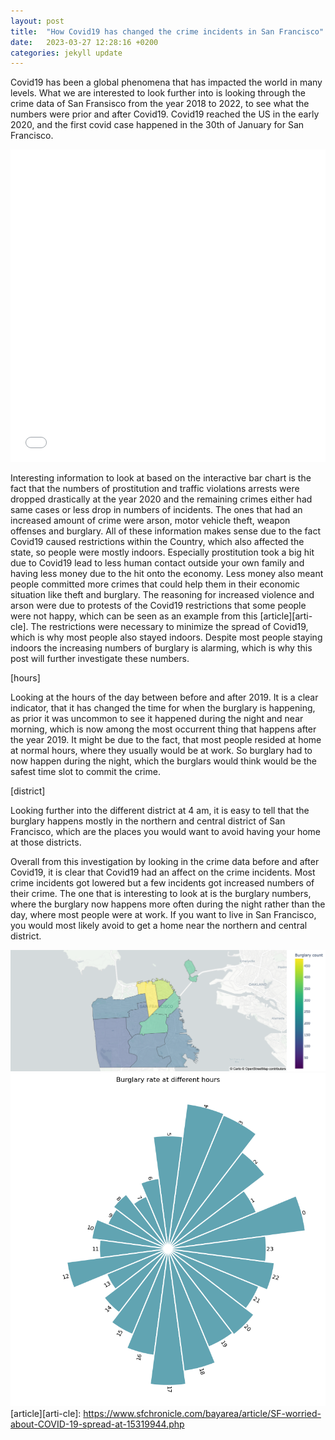 ```yaml
---
layout: post
title:  "How Covid19 has changed the crime incidents in San Francisco"
date:   2023-03-27 12:28:16 +0200
categories: jekyll update
---
```

Covid19 has been a global phenomena that has impacted the world in many levels. What we are interested to look further into is looking through the crime data of San Fransisco from the year 2018 to 2022, to see what the numbers were prior and after Covid19. Covid19 reached the US in the early 2020, and the first covid case happened in the 30th of January for San Francisco.

<iframe src="/assignment2.html"
    sandbox="allow-same-origin allow-scripts"
    width="100%"
    height="500"
    scrolling="no"
    seamless="seamless"
    frameborder="0">
</iframe>

Interesting information to look at based on the interactive bar chart is the fact that the numbers of prostitution and traffic violations arrests were dropped drastically at the year 2020 and the remaining crimes either had same cases or less drop in numbers of incidents. The ones that had an increased amount of crime were arson, motor vehicle theft, weapon offenses and burglary. All of these information makes sense due to the fact Covid19 caused restrictions within the Country, which also affected the state, so people were mostly indoors. Especially prostitution took a big hit due to Covid19 lead to less human contact outside your own family and having less money due to the hit onto the economy. Less money also meant people committed more crimes that could help them in their economic situation like theft and burglary. The reasoning for increased violence and arson were due to protests of the Covid19 restrictions that some people were not happy, which can be seen as an example from this [article][arti-cle]. The restrictions were necessary to minimize the spread of Covid19, which is why most people also stayed indoors. Despite most people staying indoors the increasing numbers of burglary is alarming, which is why this post will further investigate these numbers. 

[hours]

Looking at the hours of the day between before and after 2019. It is a clear indicator, that it has changed the time for when the burglary is happening, as prior it was uncommon to see it happened during the night and near morning, which is now among the most occurrent thing that happens after the year 2019. It might be due to the fact, that most people resided at home at normal hours, where they usually would be at work. So burglary had to now happen during the night, which the burglars would think would be the safest time slot to commit the crime. 

[district]

Looking further into the different district at 4 am, it is easy to tell that the burglary happens mostly in the northern and central district of San Francisco, which are the places you would want to avoid having your home at those districts.

Overall from this investigation by looking in the crime data before and after Covid19, it is clear that Covid19 had an affect on the crime incidents. Most crime incidents got lowered but a few incidents got increased numbers of their crime. The one that is interesting to look at is the burglary numbers, where the burglary now happens more often during the night rather than the day, where most people were at work. If you want to live in San Francisco, you would most likely avoid to get a home near the northern and central district. 

![district](/district.png)
![hours](/hours.png)
[article][arti-cle]: https://www.sfchronicle.com/bayarea/article/SF-worried-about-COVID-19-spread-at-15319944.php
